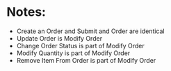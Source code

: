 Notes:
==========

* Create an Order and Submit and Order are identical
* Update Order is Modify Order
* Change Order Status is part of Modify Order
* Modify Quantity is part of Modify Order
* Remove Item From Order is part of Modify Order